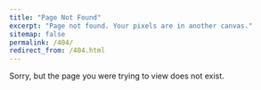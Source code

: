 ```yaml
---
title: "Page Not Found"
excerpt: "Page not found. Your pixels are in another canvas."
sitemap: false
permalink: /404/
redirect_from: /404.html
---
```


Sorry, but the page you were trying to view does not exist.

